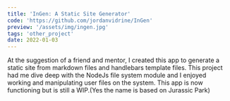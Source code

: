 ```yaml
---
title: 'InGen: A Static Site Generator'
code: 'https://github.com/jordanvidrine/InGen'
preview: '/assets/img/ingen.jpg'
tags: 'other_project'
date: 2022-01-03
---
```

At the suggestion of a friend and mentor, I created this app to generate a static site from markdown files and handlebars template files. This project had me dive deep with the NodeJs file system module and I enjoyed working and manipulating user files on the system. This app is now functioning but is still a WIP.(Yes the name is based on Jurassic Park)
<!--more-->